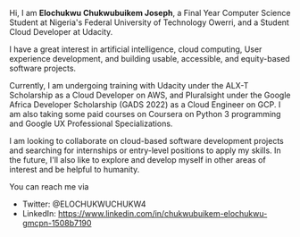 Hi, I am **Elochukwu Chukwubuikem Joseph**, a Final Year Computer Science Student at Nigeria's Federal University of Technology Owerri, and a Student Cloud Developer at Udacity.

I have a great interest in artificial intelligence, cloud computing, User experience development, and building usable, accessible, and equity-based software projects.

Currently, I am undergoing training with Udacity under the ALX-T Scholarship as a Cloud Developer on AWS, and Pluralsight under the Google Africa Developer Scholarship (GADS 2022) as a Cloud Engineer on GCP. I am also taking some paid courses on Coursera on Python 3 programming and Google UX Professional Specializations.

I am looking to collaborate on cloud-based software development projects and searching for internships or entry-level positions to apply my skills. In the future, I'll also like to explore and develop myself in other areas of interest and be helpful to humanity.

You can reach me via
- Twitter: @ELOCHUKWUCHUKW4
- LinkedIn: https://www.linkedin.com/in/chukwubuikem-elochukwu-gmcpn-1508b7190

<!---
ELOGOD/ELOGOD is a ✨ special ✨ repository because its `README.md` (this file) appears on your GitHub profile.
You can click the Preview link to take a look at your changes.
--->
